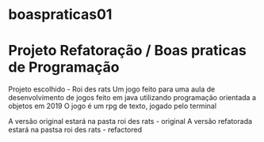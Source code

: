 # boaspraticas01
# Projeto Refatoração / Boas praticas de Programação

Projeto escolhido - Roi des rats
Um jogo feito para uma aula de desenvolvimento de jogos feito em java utilizando programação orientada a objetos em 2019
O jogo é um rpg de texto, jogado pelo terminal

A versão original estará na pasta roi des rats - original
A versão refatorada estará na pastsa roi des rats - refactored
